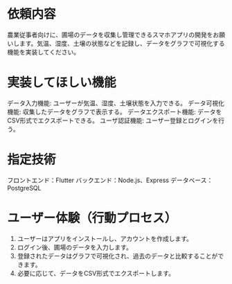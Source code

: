 # 依頼内容
農業従事者向けに、圃場のデータを収集し管理できるスマホアプリの開発をお願いします。気温、湿度、土壌の状態などを記録し、データをグラフで可視化する機能を実装してください。

# 実装してほしい機能
データ入力機能: ユーザーが気温、湿度、土壌状態を入力できる。
データ可視化機能: 収集したデータをグラフで表示する。
データエクスポート機能: データをCSV形式でエクスポートできる。
ユーザ認証機能: ユーザー登録とログインを行う。

# 指定技術
フロントエンド：Flutter
バックエンド：Node.js、Express
データベース：PostgreSQL

# ユーザー体験（行動プロセス）
1. ユーザーはアプリをインストールし、アカウントを作成します。
2. ログイン後、圃場のデータを入力します。
3. 登録されたデータはグラフで可視化され、過去のデータと比較することができます。
4. 必要に応じて、データをCSV形式でエクスポートします。
